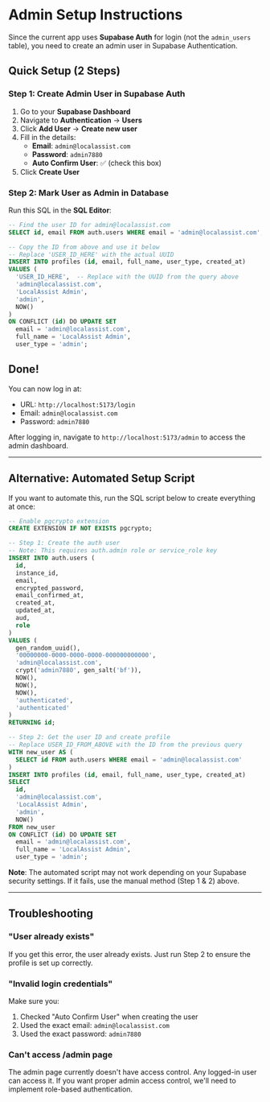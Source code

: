 # Admin Setup Instructions

Since the current app uses **Supabase Auth** for login (not the `admin_users` table), you need to create an admin user in Supabase Authentication.

## Quick Setup (2 Steps)

### Step 1: Create Admin User in Supabase Auth

1. Go to your **Supabase Dashboard**
2. Navigate to **Authentication** → **Users**
3. Click **Add User** → **Create new user**
4. Fill in the details:
   - **Email**: `admin@localassist.com`
   - **Password**: `admin7880`
   - **Auto Confirm User**: ✅ (check this box)
5. Click **Create User**

### Step 2: Mark User as Admin in Database

Run this SQL in the **SQL Editor**:

```sql
-- Find the user ID for admin@localassist.com
SELECT id, email FROM auth.users WHERE email = 'admin@localassist.com';

-- Copy the ID from above and use it below
-- Replace 'USER_ID_HERE' with the actual UUID
INSERT INTO profiles (id, email, full_name, user_type, created_at)
VALUES (
  'USER_ID_HERE',  -- Replace with the UUID from the query above
  'admin@localassist.com',
  'LocalAssist Admin',
  'admin',
  NOW()
)
ON CONFLICT (id) DO UPDATE SET
  email = 'admin@localassist.com',
  full_name = 'LocalAssist Admin',
  user_type = 'admin';
```

## Done!

You can now log in at:
- URL: `http://localhost:5173/login`
- Email: `admin@localassist.com`
- Password: `admin7880`

After logging in, navigate to `http://localhost:5173/admin` to access the admin dashboard.

---

## Alternative: Automated Setup Script

If you want to automate this, run the SQL script below to create everything at once:

```sql
-- Enable pgcrypto extension
CREATE EXTENSION IF NOT EXISTS pgcrypto;

-- Step 1: Create the auth user
-- Note: This requires auth.admin role or service_role key
INSERT INTO auth.users (
  id,
  instance_id,
  email,
  encrypted_password,
  email_confirmed_at,
  created_at,
  updated_at,
  aud,
  role
)
VALUES (
  gen_random_uuid(),
  '00000000-0000-0000-0000-000000000000',
  'admin@localassist.com',
  crypt('admin7880', gen_salt('bf')),
  NOW(),
  NOW(),
  NOW(),
  'authenticated',
  'authenticated'
)
RETURNING id;

-- Step 2: Get the user ID and create profile
-- Replace USER_ID_FROM_ABOVE with the ID from the previous query
WITH new_user AS (
  SELECT id FROM auth.users WHERE email = 'admin@localassist.com'
)
INSERT INTO profiles (id, email, full_name, user_type, created_at)
SELECT
  id,
  'admin@localassist.com',
  'LocalAssist Admin',
  'admin',
  NOW()
FROM new_user
ON CONFLICT (id) DO UPDATE SET
  email = 'admin@localassist.com',
  full_name = 'LocalAssist Admin',
  user_type = 'admin';
```

**Note**: The automated script may not work depending on your Supabase security settings. If it fails, use the manual method (Step 1 & 2) above.

---

## Troubleshooting

### "User already exists"
If you get this error, the user already exists. Just run Step 2 to ensure the profile is set up correctly.

### "Invalid login credentials"
Make sure you:
1. Checked "Auto Confirm User" when creating the user
2. Used the exact email: `admin@localassist.com`
3. Used the exact password: `admin7880`

### Can't access /admin page
The admin page currently doesn't have access control. Any logged-in user can access it. If you want proper admin access control, we'll need to implement role-based authentication.
